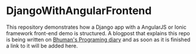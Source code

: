 # DjangoWithAngularFrontend

This repository demonstrates how a Django app with a AngularJS or Ionic framework front-end demo is structured. A blogpost that explains this repo is being written on [Bhuman's Programing diary] and as soon as it is finished  a link to it will be added here.

[Bhuman's Programing diary]: http://captaindanko.blogspot.com.au/